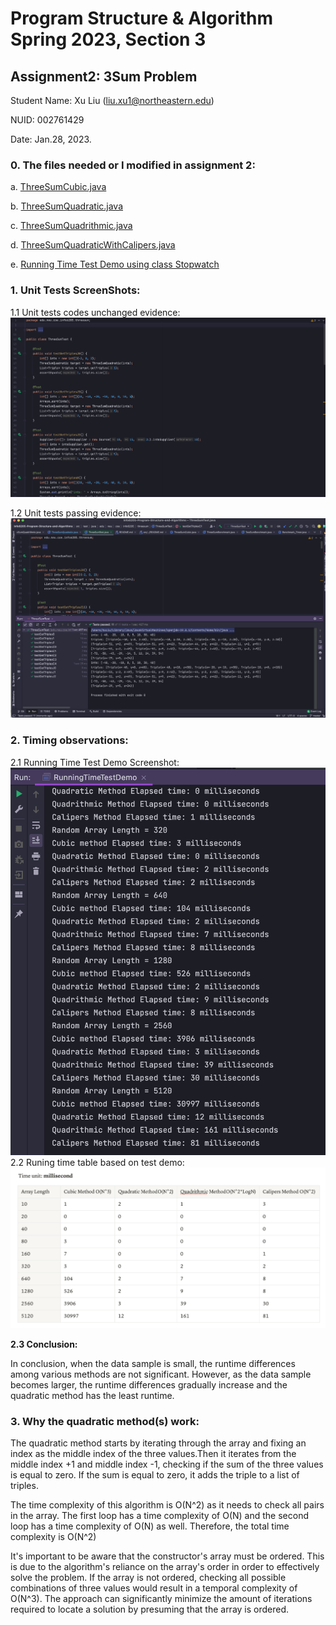 # Program Structure & Algorithm Spring 2023, Section 3

## Assignment2: 3Sum Problem

Student Name: Xu Liu (liu.xu1@northeastern.edu)

NUID: 002761429

Date: Jan.28, 2023.

### 0. The files needed or I modified in assignment 2:

a. [ThreeSumCubic.java](https://github.com/LexieLiu19/Info6205-Program-Structure-and-Algorithms/blob/master/src/main/java/edu/neu/coe/info6205/threesum/ThreeSumCubic.java)

b. [ThreeSumQuadratic.java](https://github.com/LexieLiu19/Info6205-Program-Structure-and-Algorithms/blob/master/src/main/java/edu/neu/coe/info6205/threesum/ThreeSumQuadratic.java)

c. [ThreeSumQuadrithmic.java](https://github.com/LexieLiu19/Info6205-Program-Structure-and-Algorithms/blob/master/src/main/java/edu/neu/coe/info6205/threesum/ThreeSumQuadrithmic.java)

d. [ThreeSumQuadraticWithCalipers.java](https://github.com/LexieLiu19/Info6205-Program-Structure-and-Algorithms/blob/master/src/main/java/edu/neu/coe/info6205/threesum/ThreeSumQuadraticWithCalipers.java)

e. [Running Time Test Demo using class Stopwatch](https://github.com/LexieLiu19/Info6205-Program-Structure-and-Algorithms/blob/master/src/main/java/edu/neu/coe/info6205/threesum/RunningTimeTestDemo.java)

### 1. Unit Tests ScreenShots:

1.1 Unit tests codes unchanged evidence:
![Unit tests codes unchanged evidence](/src/main/java/edu/neu/coe/info6205/threesum/evidences/Unit-tests-codes-unchanged.png)

1.2 Unit tests passing evidence:
![Unit tests passing evidence](/src/main/java/edu/neu/coe/info6205/threesum/evidences/unit_tests_passing.png)

### 2. Timing observations:

2.1 Running Time Test Demo Screenshot:
![Running time test](/src/main/java/edu/neu/coe/info6205/threesum/evidences/runtime.png)
2.2 Runing time table based on test demo:
![Running time table](/src/main/java/edu/neu/coe/info6205/threesum/evidences/runtime-data.png)

**2.3 Conclusion:**

In conclusion, when the data sample is small, the runtime differences among
various methods are not significant. However, as the data sample becomes larger,
the runtime differences gradually increase and the quadratic method has the
least runtime.

### 3. Why the quadratic method(s) work:

The quadratic method starts by iterating through the array and fixing an index
as the middle index of the three values.Then it iterates from the middle index
+1 and middle index -1, checking if the sum of the three values is equal to
zero. If the sum is equal to zero, it adds the triple to a list of triples.

The time complexity of this algorithm is O(N^2) as it needs to check all pairs
in the array. The first loop has a time complexity of O(N) and the second loop
has a time complexity of O(N) as well. Therefore, the total time complexity is
O(N^2)

It's important to be aware that the constructor's array must be ordered. This is
due to the algorithm's reliance on the array's order in order to effectively
solve the problem. If the array is not ordered, checking all possible
combinations of three values would result in a temporal complexity of O(N^3).
The approach can significantly minimize the amount of iterations required to
locate a solution by presuming that the array is ordered.

